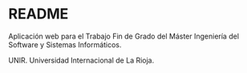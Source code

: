 # README

Aplicación web para el Trabajo Fin de Grado del Máster Ingeniería del Software y Sistemas Informáticos.

UNIR. Universidad Internacional de La Rioja.
